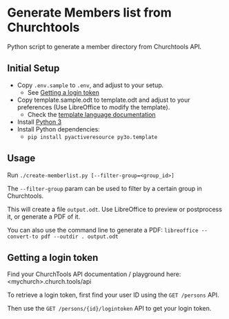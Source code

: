 # Generate Members list from Churchtools

Python script to generate a member directory from Churchtools API.

## Initial Setup

* Copy `.env.sample` to `.env`, and adjust to your setup.
  * See [Getting a login token](#getting-a-login-token)
* Copy template.sample.odt to template.odt and adjust to your preferences (Use LibreOffice to modify the template).
  * Check the [template language documentation](https://py3otemplate.readthedocs.io/)
* Install [Python 3](https://www.python.org/)
* Install Python dependencies:
  * `pip install pyactiveresource py3o.template`

## Usage

Run `./create-memberlist.py [--filter-group=<group_id>]`

The `--filter-group` param can be used to filter by a certain group in Churchtools.

This will create a file `output.odt`. Use LibreOffice to preview or postprocess it, or generate a PDF of it.

You can also use the command line to generate a PDF: `libreoffice --convert-to pdf --outdir . output.odt`

## Getting a login token

Find your ChurchTools API documentation / playground here: \<mychurch\>.church.tools/api

To retrieve a login token, first find your user ID using the `GET /persons` API.

Then use the `GET /persons/{id}/logintoken` API to get your login token.